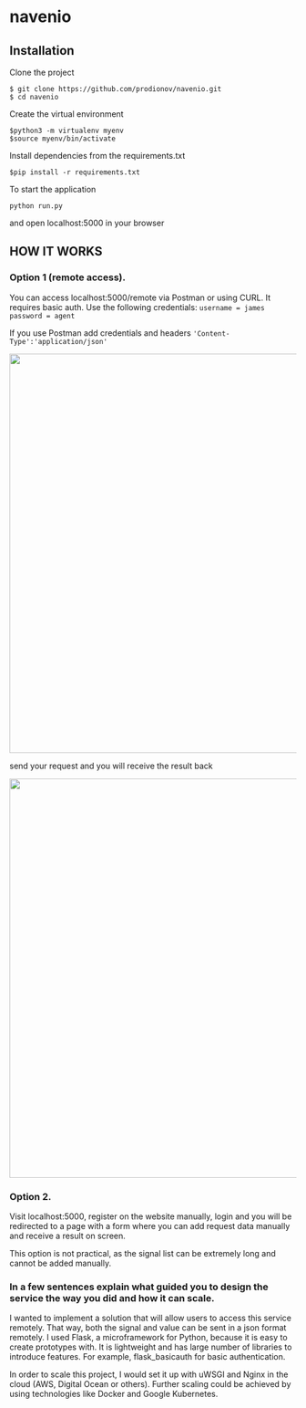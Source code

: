 # navenio

## Installation

Clone the project
```
$ git clone https://github.com/prodionov/navenio.git
$ cd navenio
```

Create the virtual environment
```
$python3 -m virtualenv myenv
$source myenv/bin/activate
```

Install dependencies from the requirements.txt
```
$pip install -r requirements.txt
```

To start the application
```
python run.py
```
and open localhost:5000 in your browser

## HOW IT WORKS

### Option 1 (remote access).

You can access localhost:5000/remote via Postman or using CURL. It requires basic auth. Use the following credentials:
`username = james
password = agent`

If you use Postman
add credentials and headers `'Content-Type':'application/json'`

<img src="https://user-images.githubusercontent.com/19667238/45017283-2077d880-b01f-11e8-8364-d323b98788f6.png" width="700" />

send your request and you will receive the result back

<img src="https://user-images.githubusercontent.com/19667238/45017621-f70b7c80-b01f-11e8-8c0b-4ef59c6afad6.png" width="700"/>

### Option 2.
Visit localhost:5000, register on the website manually, login and you will be redirected to a page with a form where you can add request data manually and receive a result on screen.

This option is not practical, as the signal list can be extremely long and cannot be added manually.

### In a few sentences explain what guided you to design the service the way you did and how it can scale. 

I wanted to implement a solution that will allow users to access this service remotely. That way, both the signal and value can be sent in a json format remotely. I used Flask, a microframework for Python, because it is easy to create prototypes with. It is lightweight and has large number of libraries to introduce features. For example, flask_basicauth for basic authentication. 

In order to scale this project, I would set it up with uWSGI and Nginx in the cloud (AWS, Digital Ocean or others). Further scaling could be achieved by using technologies like Docker and Google Kubernetes. 





